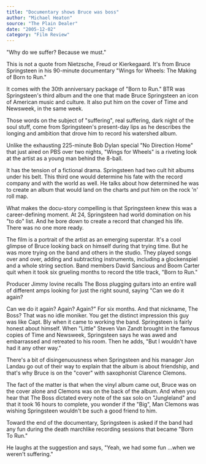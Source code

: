 ```yaml
---
title: "Documentary shows Bruce was boss"
author: "Michael Heaton"
source: "The Plain Dealer"
date: "2005-12-02"
category: "Film Review"
---
```


"Why do we suffer? Because we must."

This is not a quote from Nietzsche, Freud or Kierkegaard. It's from Bruce Springsteen in his 90-minute documentary "Wings for Wheels: The Making of Born to Run."

It comes with the 30th anniversary package of "Born to Run." BTR was Springsteen's third album and the one that made Bruce Springsteen an icon of American music and culture. It also put him on the cover of Time and Newsweek, in the same week.

Those words on the subject of "suffering", real suffering, dark night of the soul stuff, come from Springsteen's present-day lips as he describes the longing and ambition that drove him to record his watershed album.

Unlike the exhausting 225-minute Bob Dylan special "No Direction Home" that just aired on PBS over two nights, "Wings for Wheels" is a riveting look at the artist as a young man behind the 8-ball.

It has the tension of a fictional drama. Springsteen had two cult hit albums under his belt. This third one would determine his fate with the record company and with the world as well. He talks about how determined he was to create an album that would land on the charts and put him on the rock 'n' roll map.

What makes the docu-story compelling is that Springsteen knew this was a career-defining moment. At 24, Springsteen had world domination on his "to do" list. And he bore down to create a record that changed his life. There was no one more ready.

The film is a portrait of the artist as an emerging superstar. It's a cool glimpse of Bruce looking back on himself during that trying time. But he was more trying on the band and others in the studio. They played songs over and over, adding and subtracting instruments, including a glockenspiel and a whole string section. Band members David Sancious and Boom Carter quit when it took six grueling months to record the title track, "Born to Run."

Producer Jimmy Iovine recalls The Boss plugging guitars into an entire wall of different amps looking for just the right sound, saying "Can we do it again?

Can we do it again? Again? Again?" For six months. And that nickname, The Boss? That was no idle moniker. You get the distinct impression this guy was like Capt. Bly when it came to working the band. Springsteen is fairly honest about himself. When "Little" Steven Van Zandt brought in the famous copies of Time and Newsweek, Springsteen says he was awed and embarrassed and retreated to his room. Then he adds, "But I wouldn't have had it any other way."

There's a bit of disingenuousness when Springsteen and his manager Jon Landau go out of their way to explain that the album is about friendship, and that's why Bruce is on the "cover" with saxophonist Clarence Clemons.

The fact of the matter is that when the vinyl album came out, Bruce was on the cover alone and Clemons was on the back of the album. And when you hear that The Boss dictated every note of the sax solo on "Jungleland" and that it took 16 hours to complete, you wonder if the "Big", Man Clemons was wishing Springsteen wouldn't be such a good friend to him.

Toward the end of the documentary, Springsteen is asked if the band had any fun during the death marchlike recording sessions that became "Born To Run."

He laughs at the suggestion and says, "Yeah, we had some fun ...when we weren't suffering."
